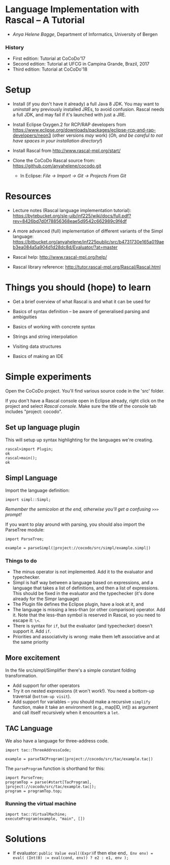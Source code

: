 # Language Implementation with Rascal – A Tutorial

* *Anya Helene Bagge*, Department of Informatics, University of Bergen

### History
* First edition: Tutorial at CoCoDo'17
* Second edition: Tutorial at UFCG in Campina Grande, Brazil, 2017
* Third edition: Tutorial at CoCoDo'18

# Setup

* Install (if you don't have it already) a full Java 8 JDK. You may want to *uninstall* any previously installed JREs, to avoid confusion. Rascal needs a full JDK, and may fail if it's launched with just a JRE.

* Install Eclipse Oxygen.2 for RCP/RAP developers from https://www.eclipse.org/downloads/packages/eclipse-rcp-and-rap-developers/neon3 (other versions *may* work) (*Oh, and be careful to not have spaces in your installation directory!*)

* Install Rascal from http://www.rascal-mpl.org/start/

* Clone the CoCoDo Rascal source from: https://github.com/anyahelene/cocodo.git
   * In Eclipse: *File → Import → Git → Projects From Git*

# Resources

* Lecture notes (Rascal language implementation tutorial): https://bytebucket.org/sle-uib/inf225/wiki/docs/full.pdf?rev=8426bd7d0f78856368eae5d9542c662989c9f4df

* A more advanced (full) implementation of different variants of the Simpl language: https://bitbucket.org/anyahelene/inf225public/src/b4731730e165a019aeb3ea084a5a904d1d28dc8d/Evaluator/?at=master

* Rascal help: http://www.rascal-mpl.org/help/

* Rascal library reference: http://tutor.rascal-mpl.org/Rascal/Rascal.html

# Things you should (hope) to learn

* Get a brief overview of what Rascal is and what it can be used for

* Basics of syntax definition – be aware of generalised parsing and ambiguities

* Basics of working with concrete syntax

* Strings and string interpolation

* Visiting data structures

* Basics of making an IDE

# Simple experiments
Open the CoCoDo project. You'll find various source code in the 'src' folder.

If you don't have a Rascal console open in Eclipse already, right click on the project and select *Rascal console*. Make sure the title of the console tab includes "project: cocodo".


## Set up language plugin
This will setup up syntax highlighting for the languages we're creating.

```
rascal>import Plugin;
ok
rascal>main();
ok
```

## Simpl Language
Import the language definition:
```
import simpl::Simpl;
```
*Remember the semicolon at the end, otherwise you'll get a confusing `>>>` prompt!*

If you want to play around with parsing, you should also import the ParseTree module:
```
import ParseTree;
```


```
example = parseSimpl(|project://cocodo/src/simpl/example.simpl|)
```



### Things to do

* The minus operator is not implemented. Add it to the evaluator and typechecker.
* Simpl is half way between a language based on expressions, and a language that takes a list of definitions, and then a list of expressions. This should be fixed in the evaluator and the typechecker (it's done already for the Simpr language)
* The Plugin file defines the Eclipse plugin, have a look at it, and 
* The language is missing a less-than (or other comparison) operator. Add it. Note that the less-than symbol is reserved in Rascal, so you need to escape it: `\<`.
* There is syntax for `if`, but the evaluator (and typechecker) doesn't support it. Add `if`. 
* Priorities and associativity is wrong: make them left associative and at the same priority


## More excitement
In the file src/simpl/Simplifier there's a simple constant folding transformation.

* Add support for other operators
* Try it on nested expressions (it won't work!). You need a bottom-up traversal (`bottom-up visit`).
* Add support for variables – you should make a recursive `simplify` function, make it take an environment (e.g., map[ID, int]) as argument and call itself recursively when it encounters a `let`.

 
## TAC Language
We also have a language for three-address code.


```
import tac::ThreeAddressCode;
```

```
example = parseTACProgram(|project://cocodo/src/tac/example.tac|)
```


The `parseProgram` function is shorthand for this:
```
import ParseTree;
programTop = parse(#start[TacProgram], |project://cocodo/src/tac/example.tac|);
program = programTop.top;
```


### Running the virtual machine
```
import tac::VirtualMachine;
executeProgram(example, "main", [])
```


# Solutions

* If evaluator: `public Value eval((Expr)`if <Expr cond> then <Expr e1> else <Expr e2> end`, Env env)
	= eval( (Int(0) := eval(cond, env)) ? e2 : e1, env );
`
